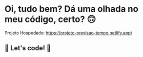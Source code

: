 # Oi, tudo bem? Dá uma olhada no meu código, certo? 🙃

Projeto Hospedado: https://projeto-previsao-tempo.netlify.app/


## 🚀 Let's code! 🚀
